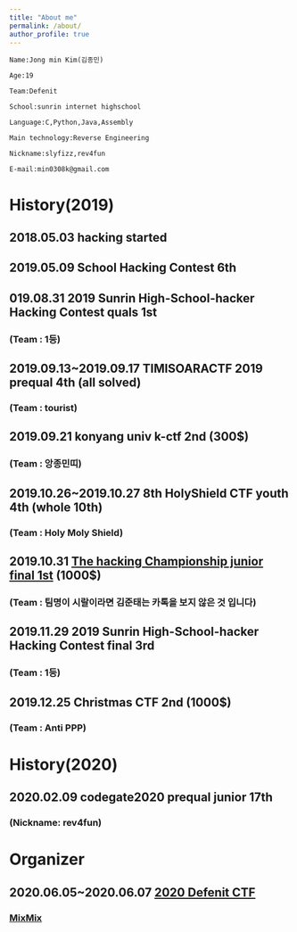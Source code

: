 ```yaml
---
title: "About me"
permalink: /about/
author_profile: true
---
```

```
Name:Jong min Kim(김종민) 

Age:19

Team:Defenit

School:sunrin internet highschool 

Language:C,Python,Java,Assembly

Main technology:Reverse Engineering

Nickname:slyfizz,rev4fun 

E-mail:min0308k@gmail.com
```

# History(2019)

## 2018.05.03 hacking started

## 2019.05.09 School Hacking Contest 6th

## 019.08.31 2019 Sunrin High-School-hacker Hacking Contest quals 1st
### (Team : 1등)

## 2019.09.13~2019.09.17 TIMISOARACTF 2019 prequal 4th (all solved)
### (Team : tourist)

## 2019.09.21 konyang univ k-ctf 2nd (300$)
### (Team : 앙종민띠)

## 2019.10.26~2019.10.27 8th HolyShield CTF youth 4th (whole 10th)
### (Team : Holy Moly Shield)

## 2019.10.31 [The hacking Championship junior final 1st](https://news.unn.net/news/articleView.html?idxno=221717) (1000$)
### (Team : 팀명이 시랄이라면 김준태는 카톡을 보지 않은 것 입니다)

## 2019.11.29 2019 Sunrin High-School-hacker Hacking Contest final 3rd
### (Team : 1등)

## 2019.12.25 Christmas CTF 2nd (1000$) 
### (Team : Anti PPP)

# History(2020)

## 2020.02.09 codegate2020 prequal junior 17th
### (Nickname: rev4fun)


# Organizer
## 2020.06.05~2020.06.07 [2020 Defenit CTF](https://www.boannews.com/media/view.asp?idx=88856&page=1&kind=1)
### [MixMix](https://github.com/slyfizz3/Make-challenges/tree/master/2020DefenitCTF)


